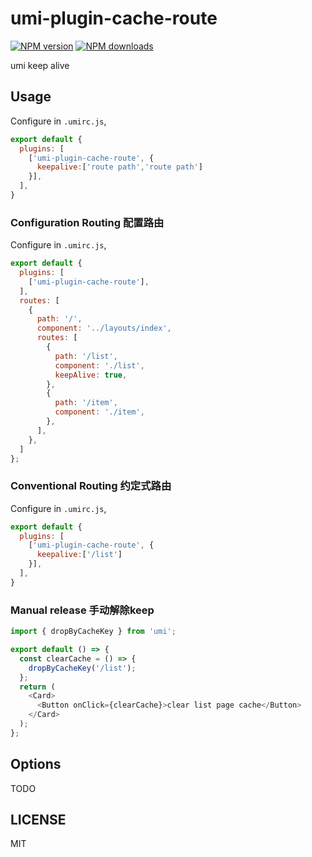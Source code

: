 # umi-plugin-cache-route

[![NPM version](https://img.shields.io/npm/v/umi-plugin-cache-route.svg?style=flat)](https://npmjs.org/package/umi-plugin-cache-route)
[![NPM downloads](http://img.shields.io/npm/dm/umi-plugin-cache-route.svg?style=flat)](https://npmjs.org/package/umi-plugin-cache-route)

umi keep alive

## Usage

Configure in `.umirc.js`,

```js
export default {
  plugins: [
    ['umi-plugin-cache-route', {
      keepalive:['route path','route path']
    }],
  ],
}
```

### Configuration Routing 配置路由

Configure in `.umirc.js`,

```js
export default {
  plugins: [
    ['umi-plugin-cache-route'],
  ],
  routes: [
    {
      path: '/',
      component: '../layouts/index',
      routes: [
        {
          path: '/list',
          component: './list',
          keepAlive: true,
        },
        {
          path: '/item',
          component: './item',
        },
      ],
    },
  ]
};
```

### Conventional Routing 约定式路由

Configure in `.umirc.js`,

```js
export default {
  plugins: [
    ['umi-plugin-cache-route', {
      keepalive:['/list']
    }],
  ],
}
```

### Manual release 手动解除keep

```js
import { dropByCacheKey } from 'umi';

export default () => {
  const clearCache = () => {
    dropByCacheKey('/list');
  };
  return (
    <Card>
      <Button onClick={clearCache}>clear list page cache</Button>
    </Card>
  );
};

```

## Options

TODO

## LICENSE

MIT

